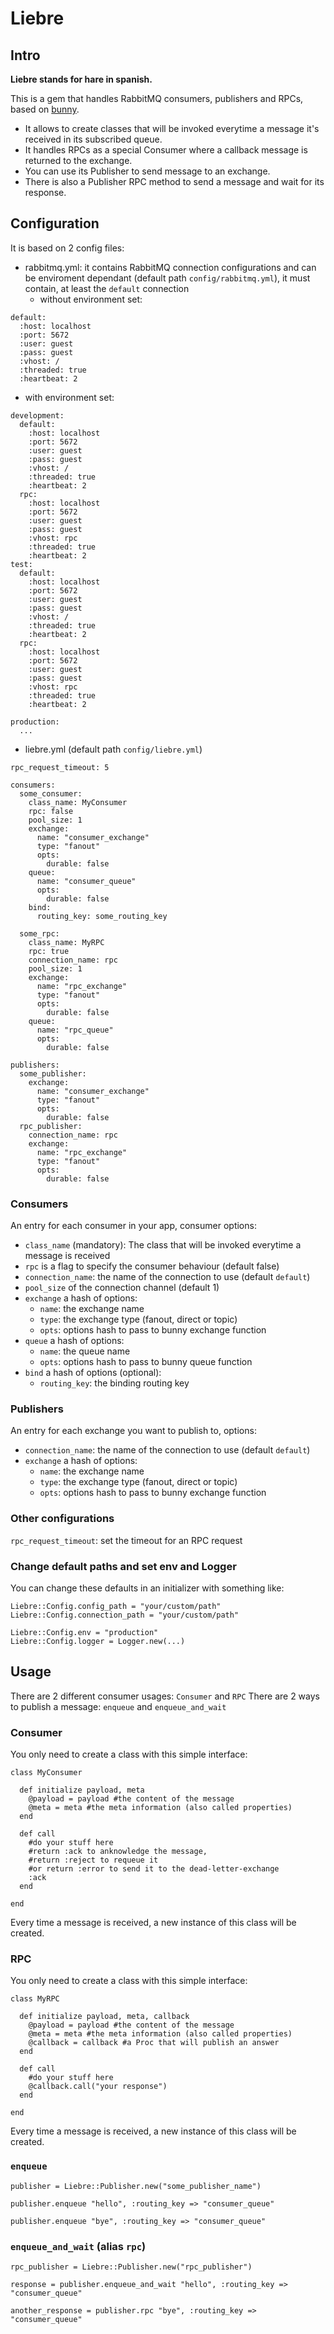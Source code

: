 # Liebre

## Intro

**Liebre stands for hare in spanish.**

This is a gem that handles RabbitMQ consumers, publishers and RPCs, based on [bunny](https://github.com/ruby-amqp/bunny).

* It allows to create classes that will be invoked everytime a message it's received in its subscribed queue. 
* It handles RPCs as a special Consumer where a callback message is returned to the exchange.
* You can use its Publisher to send message to an exchange.
* There is also a Publisher RPC method to send a message and wait for its response.

## Configuration
It is based on 2 config files:

* rabbitmq.yml: it contains RabbitMQ connection configurations and can be enviroment dependant (default path `config/rabbitmq.yml`), it must contain, at least the `default` connection
  * without environment set:
```
default:
  :host: localhost
  :port: 5672
  :user: guest
  :pass: guest
  :vhost: /
  :threaded: true
  :heartbeat: 2
```
  * with environment set:
```
development:
  default:
    :host: localhost
    :port: 5672
    :user: guest
    :pass: guest
    :vhost: /
    :threaded: true
    :heartbeat: 2
  rpc:
    :host: localhost
    :port: 5672
    :user: guest
    :pass: guest
    :vhost: rpc
    :threaded: true
    :heartbeat: 2
test:
  default:
    :host: localhost
    :port: 5672
    :user: guest
    :pass: guest
    :vhost: /
    :threaded: true
    :heartbeat: 2
  rpc:
    :host: localhost
    :port: 5672
    :user: guest
    :pass: guest
    :vhost: rpc
    :threaded: true
    :heartbeat: 2

production:
  ...
```

* liebre.yml (default path `config/liebre.yml`)
```
rpc_request_timeout: 5

consumers:
  some_consumer:
    class_name: MyConsumer
    rpc: false
    pool_size: 1
    exchange:
      name: "consumer_exchange"
      type: "fanout"
      opts:
        durable: false
    queue:
      name: "consumer_queue"
      opts:
        durable: false
    bind:
      routing_key: some_routing_key
        
  some_rpc:
    class_name: MyRPC
    rpc: true
    connection_name: rpc
    pool_size: 1
    exchange:
      name: "rpc_exchange"
      type: "fanout"
      opts:
        durable: false
    queue:
      name: "rpc_queue"
      opts:
        durable: false
  
publishers:
  some_publisher:
    exchange:
      name: "consumer_exchange"
      type: "fanout"
      opts:
        durable: false
  rpc_publisher:
    connection_name: rpc
    exchange:
      name: "rpc_exchange"
      type: "fanout"
      opts:
        durable: false
```

### Consumers

An entry for each consumer in your app, consumer options:
* `class_name` (mandatory): The class that will be invoked everytime a message is received
* `rpc` is a flag to specify the consumer behaviour (default false)
* `connection_name`: the name of the connection to use (default `default`)
* `pool_size` of the connection channel (default 1)
* `exchange` a hash of options:
  * `name`: the exchange name
  * `type`: the exchange type (fanout, direct or topic)
  * `opts`: options hash to pass to bunny exchange function
* `queue` a hash of options:
  * `name`: the queue name
  * `opts`: options hash to pass to bunny queue function
* `bind` a hash of options (optional):
  * `routing_key`: the binding routing key

### Publishers

An entry for each exchange you want to publish to, options:
* `connection_name`: the name of the connection to use (default `default`)
* `exchange` a hash of options:
  * `name`: the exchange name
  * `type`: the exchange type (fanout, direct or topic)
  * `opts`: options hash to pass to bunny exchange function

### Other configurations

`rpc_request_timeout`: set the timeout for an RPC request

### Change default paths and set env and Logger

You can change these defaults in an initializer with something like:

```
Liebre::Config.config_path = "your/custom/path"
Liebre::Config.connection_path = "your/custom/path"

Liebre::Config.env = "production"
Liebre::Config.logger = Logger.new(...)

```

## Usage

There are 2 different consumer usages: `Consumer` and `RPC`
There are 2 ways to publish a message: `enqueue` and `enqueue_and_wait`

### Consumer

You only need to create a class with this simple interface:

```
class MyConsumer
    
  def initialize payload, meta
    @payload = payload #the content of the message
    @meta = meta #the meta information (also called properties)
  end

  def call
    #do your stuff here
    #return :ack to anknowledge the message, 
    #return :reject to requeue it 
    #or return :error to send it to the dead-letter-exchange
    :ack
  end

end
```

Every time a message is received, a new instance of this class will be created.

### RPC

You only need to create a class with this simple interface:

```
class MyRPC
    
  def initialize payload, meta, callback
    @payload = payload #the content of the message
    @meta = meta #the meta information (also called properties)
    @callback = callback #a Proc that will publish an answer
  end

  def call
    #do your stuff here
    @callback.call("your response")
  end

end
```

Every time a message is received, a new instance of this class will be created.

### `enqueue`

```
publisher = Liebre::Publisher.new("some_publisher_name")

publisher.enqueue "hello", :routing_key => "consumer_queue"

publisher.enqueue "bye", :routing_key => "consumer_queue"

```

### `enqueue_and_wait` (alias `rpc`)

```
rpc_publisher = Liebre::Publisher.new("rpc_publisher")

response = publisher.enqueue_and_wait "hello", :routing_key => "consumer_queue"

another_response = publisher.rpc "bye", :routing_key => "consumer_queue"

```